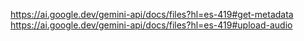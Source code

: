 https://ai.google.dev/gemini-api/docs/files?hl=es-419#get-metadata
https://ai.google.dev/gemini-api/docs/files?hl=es-419#upload-audio